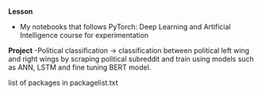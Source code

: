 **Lesson**
- My notebooks that follows PyTorch: Deep Learning and Artificial Intelligence course for experimentation

**Project**
-Political classification -> classification between political left wing and right wings by scraping political subreddit and train using models such as ANN, LSTM and fine tuning BERT model.

list of packages in packagelist.txt


